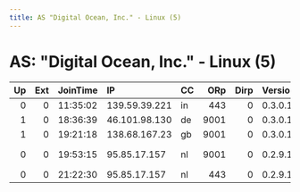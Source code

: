 ```yaml
---
title: AS "Digital Ocean, Inc." - Linux (5)
---
```


# AS: "Digital Ocean, Inc." - Linux (5)

|   Up |   Ext | JoinTime   | IP            | CC   |   ORp |   Dirp | Version   | Contact                   | Nickname         |   eFamMembers |
|-----:|------:|:-----------|:--------------|:-----|------:|-------:|:----------|:--------------------------|:-----------------|--------------:|
|    0 |     0 | 11:35:02   | 139.59.39.221 | in   |   443 |      0 | 0.3.0.10  | human@jesin.in            | nothingtoseehere |             1 |
|    1 |     0 | 18:36:39   | 46.101.98.130 | de   |  9001 |      0 | 0.3.0.10  | None                      | bwpayback1       |             2 |
|    1 |     0 | 19:21:18   | 138.68.167.23 | gb   |  9001 |      0 | 0.3.0.10  | None                      | bwpayback2       |             2 |
|    0 |     0 | 19:53:15   | 95.85.17.157  | nl   |  9001 |      0 | 0.2.9.11  | Random Person mike@unites | MikeFreeUni      |             1 |
|    0 |     0 | 21:22:30   | 95.85.17.157  | nl   |   443 |      0 | 0.2.9.11  | mike@unitest.com          | MikeUniFreeTest  |             1 |
